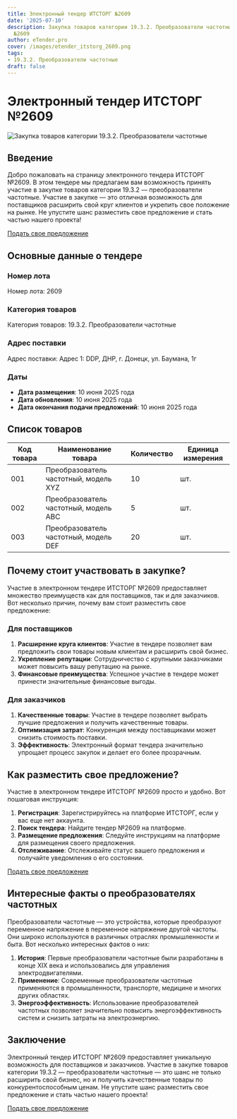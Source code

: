 ```yaml
---
title: Электронный тендер ИТСТОРГ №2609
date: '2025-07-10'
description: Закупка товаров категории 19.3.2. Преобразователи частотные - Тендер
  №2609
author: eTender.pro
cover: /images/etender_itstorg_2609.png
tags:
- 19.3.2. Преобразователи частотные
draft: false
---
```

# Электронный тендер ИТСТОРГ №2609

![Закупка товаров категории 19.3.2. Преобразователи частотные](/images/etender_itstorg_2609.png)

## Введение

Добро пожаловать на страницу электронного тендера ИТСТОРГ №2609. В этом тендере мы предлагаем вам возможность принять участие в закупке товаров категории 19.3.2 — преобразователи частотные. Участие в закупке — это отличная возможность для поставщиков расширить свой круг клиентов и укрепить свое положение на рынке. Не упустите шанс разместить свое предложение и стать частью нашего проекта!

[Подать свое предложение](https://itstorg.ru/tender-2609?utm_source=etender)

## Основные данные о тендере

### Номер лота
Номер лота: 2609

### Категория товаров
Категория товаров: 19.3.2. Преобразователи частотные

### Адрес поставки
Адрес поставки: Адрес 1: DDP, ДНР, г. Донецк, ул. Баумана, 1г

### Даты
- **Дата размещения**: 10 июня 2025 года
- **Дата обновления**: 10 июня 2025 года
- **Дата окончания подачи предложений**: 10 июня 2025 года

## Список товаров

| Код товара | Наименование товара | Количество | Единица измерения |
|------------|---------------------|------------|-------------------|
| 001        | Преобразователь частотный, модель XYZ | 10                | шт.      |
| 002        | Преобразователь частотный, модель ABC | 5                 | шт.      |
| 003        | Преобразователь частотный, модель DEF | 20                | шт.      |

## Почему стоит участвовать в закупке?

Участие в электронном тендере ИТСТОРГ №2609 предоставляет множество преимуществ как для поставщиков, так и для заказчиков. Вот несколько причин, почему вам стоит разместить свое предложение:

### Для поставщиков

1. **Расширение круга клиентов**: Участие в тендере позволяет вам предложить свои товары новым клиентам и расширить свой бизнес.
2. **Укрепление репутации**: Сотрудничество с крупными заказчиками может повысить вашу репутацию на рынке.
3. **Финансовые преимущества**: Успешное участие в тендере может принести значительные финансовые выгоды.

### Для заказчиков

1. **Качественные товары**: Участие в тендере позволяет выбрать лучшие предложения и получить качественные товары.
2. **Оптимизация затрат**: Конкуренция между поставщиками может снизить стоимость поставки.
3. **Эффективность**: Электронный формат тендера значительно упрощает процесс закупок и делает его более прозрачным.

## Как разместить свое предложение?

Участие в электронном тендере ИТСТОРГ №2609 просто и удобно. Вот пошаговая инструкция:

1. **Регистрация**: Зарегистрируйтесь на платформе ИТСТОРГ, если у вас еще нет аккаунта.
2. **Поиск тендера**: Найдите тендер №2609 на платформе.
3. **Размещение предложения**: Следуйте инструкциям на платформе для размещения своего предложения.
4. **Отслеживание**: Отслеживайте статус вашего предложения и получайте уведомления о его состоянии.

[Подать свое предложение](https://itstorg.ru/tender-2609?utm_source=etender)

## Интересные факты о преобразователях частотных

Преобразователи частотные — это устройства, которые преобразуют переменное напряжение в переменное напряжение другой частоты. Они широко используются в различных отраслях промышленности и быта. Вот несколько интересных фактов о них:

1. **История**: Первые преобразователи частотные были разработаны в конце XIX века и использовались для управления электродвигателями.
2. **Применение**: Современные преобразователи частотные применяются в промышленности, транспорте, медицине и многих других областях.
3. **Энергоэффективность**: Использование преобразователей частотных позволяет значительно повысить энергоэффективность систем и снизить затраты на электроэнергию.

## Заключение

Электронный тендер ИТСТОРГ №2609 предоставляет уникальную возможность для поставщиков и заказчиков. Участие в закупке товаров категории 19.3.2 — преобразователи частотные — это шанс не только расширить свой бизнес, но и получить качественные товары по конкурентоспособным ценам. Не упустите шанс разместить свое предложение и стать частью нашего проекта!

[Подать свое предложение](https://itstorg.ru/tender-2609?utm_source=etender)